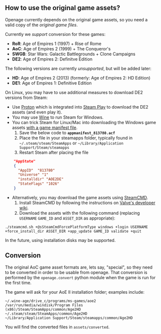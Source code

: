 How to use the original game assets?
------------------------------------

Openage currently depends on the original game assets, so you need a valid copy of the *original game files*.

Currently we *support* conversion for these games:

* **RoR**: Age of Empires 1 (1997) + Rise of Rome
* **AoC**: Age of Empires 2 (1999) + The Conqueror's
* **SWGB**: Star Wars: Galactic Battlegrounds + Clone Campaigns
* **DE2**: Age of Empires 2: Definitve Edition

The following versions are currently *unsupported*, but will be added later:

* **HD**: Age of Empires 2 (2013) (formerly: Age of Empires 2: HD Edition)
* **DE1**: Age of Empires 1: Definitive Edition

On Linux, you may have to use additional measures to download DE2 versions from Steam:

* Use [Proton](https://github.com/ValveSoftware/Proton) which is integrated into [Steam Play](https://store.steampowered.com/linux) to download the DE2 assets (and even play it).
* You may use [Wine](https://www.winehq.org/) to run Steam for Windows.
* You can trick Steam for Linux/Mac into downloading the Windows game assets [with a game manifest file](https://gist.github.com/paulirish/758f262379092ff2910a).
  1. Save the below code to **`appmanifest_813780.acf`**
  2. Place the file in your steamapps folder, typically found in `~/.steam/steam/SteamApps` or `~/Library/Application Support/Steam/steamapps`
  3. Restart Steam after placing the file

```json
    "AppState"
    {
      "AppID"  "813780"
      "Universe" "1"
      "installdir" "AOE2DE"
      "StateFlags" "1026"
    }
```
* Alternatively, you may download the game assets using [SteamCMD](https://developer.valvesoftware.com/wiki/SteamCMD).
  1. Install SteamCMD by following the instructions on [Valve's developer wiki](https://developer.valvesoftware.com/wiki/SteamCMD).
  2. Download the assets with the following command (replacing `USERNAME` `GAME_ID` and `ASSET_DIR` as appropriate):

`./steamcmd.sh +@sSteamCmdForcePlatformType windows +login USERNAME +force_install_dir ASSET_DIR +app_update GAME_ID validate +quit`

In the future, using installation disks may be supported.

## Conversion

The original AoC game asset formats are, lets say, "special", so they need to be converted in order to be usable from openage.
That conversion is performed by the `openage.convert` python module when the game is run for the first time.

The game will ask for your AoE II installation folder; examples include:

    ~/.wine-age/drive_c/programs/ms-games/aoe2
    /var/run/media/windisk/Program Files (x86)/Steam/SteamApps/common/Age2HD
    ~/.steam/steam/SteamApps/common/Age2HD
    ~/Library/Application Support/Steam/steamapps/common/Age2HD

You will find the converted files in `assets/converted`.
